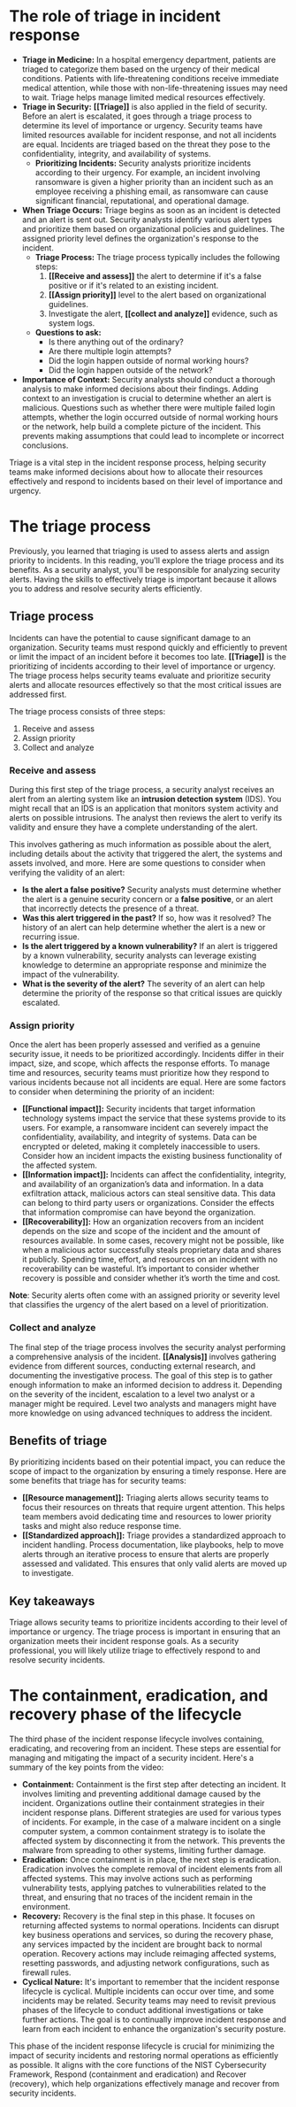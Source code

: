 # The role of triage in incident response

- **Triage in Medicine:** In a hospital emergency department, patients are triaged to categorize them based on the urgency of their medical conditions. Patients with life-threatening conditions receive immediate medical attention, while those with non-life-threatening issues may need to wait. Triage helps manage limited medical resources effectively.
- **Triage in Security:** **[[Triage]]** is also applied in the field of security. Before an alert is escalated, it goes through a triage process to determine its level of importance or urgency. Security teams have limited resources available for incident response, and not all incidents are equal. Incidents are triaged based on the threat they pose to the confidentiality, integrity, and availability of systems.
	- **Prioritizing Incidents:** Security analysts prioritize incidents according to their urgency. For example, an incident involving ransomware is given a higher priority than an incident such as an employee receiving a phishing email, as ransomware can cause significant financial, reputational, and operational damage.
- **When Triage Occurs:** Triage begins as soon as an incident is detected and an alert is sent out. Security analysts identify various alert types and prioritize them based on organizational policies and guidelines. The assigned priority level defines the organization's response to the incident.
	- **Triage Process:** The triage process typically includes the following steps:
		1. **[[Receive and assess]]** the alert to determine if it's a false positive or if it's related to an existing incident.
		2. **[[Assign priority]]** level to the alert based on organizational guidelines.
		3. Investigate the alert, **[[collect and analyze]]** evidence, such as system logs.
	- **Questions to ask:**
		- Is there anything out of the ordinary?
		- Are there multiple login attempts?
		- Did the login happen outside of normal working hours?
		- Did the login happen outside of the network?
- **Importance of Context:** Security analysts should conduct a thorough analysis to make informed decisions about their findings. Adding context to an investigation is crucial to determine whether an alert is malicious. Questions such as whether there were multiple failed login attempts, whether the login occurred outside of normal working hours or the network, help build a complete picture of the incident. This prevents making assumptions that could lead to incomplete or incorrect conclusions.

Triage is a vital step in the incident response process, helping security teams make informed decisions about how to allocate their resources effectively and respond to incidents based on their level of importance and urgency.

# The triage process

Previously, you learned that triaging is used to assess alerts and assign priority to incidents. In this reading, you'll explore the triage process and its benefits. As a security analyst, you'll be responsible for analyzing security alerts. Having the skills to effectively triage is important because it allows you to address and resolve security alerts efficiently.

## Triage process

Incidents can have the potential to cause significant damage to an organization. Security teams must respond quickly and efficiently to prevent or limit the impact of an incident before it becomes too late. **[[Triage]]** is the prioritizing of incidents according to their level of importance or urgency. The triage process helps security teams evaluate and prioritize security alerts and allocate resources effectively so that the most critical issues are addressed first.

The triage process consists of three steps:

1. Receive and assess 
2. Assign priority 
3. Collect and analyze

### **Receive and assess**

During this first step of the triage process, a security analyst receives an alert from an alerting system like an **intrusion detection system** (IDS). You might recall that an IDS is an application that monitors system activity and alerts on possible intrusions. The analyst then reviews the alert to verify its validity and ensure they have a complete understanding of the alert. 

This involves gathering as much information as possible about the alert, including details about the activity that triggered the alert, the systems and assets involved, and more. Here are some questions to consider when verifying the validity of an alert: 

- **Is the alert a false positive?** Security analysts must determine whether the alert is a genuine security concern or a **false positive**, or an alert that incorrectly detects the presence of a threat.
- **Was this alert triggered in the past?** If so, how was it resolved? The history of an alert can help determine whether the alert is a new or recurring issue. 
- **Is the alert triggered by a known vulnerability?** If an alert is triggered by a known vulnerability, security analysts can leverage existing knowledge to determine an appropriate response and minimize the impact of the vulnerability. 
- **What is the severity of the alert?** The severity of an alert can help determine the priority of the response so that critical issues are quickly escalated.

### **Assign priority** 

Once the alert has been properly assessed and verified as a genuine security issue, it needs to be prioritized accordingly. Incidents differ in their impact, size, and scope, which affects the response efforts. To manage time and resources, security teams must prioritize how they respond to various incidents because not all incidents are equal. Here are some factors to consider when determining the priority of an incident:

- **[[Functional impact]]:** Security incidents that target information technology systems impact the service that these systems provide to its users. For example, a ransomware incident can severely impact the confidentiality, availability, and integrity of systems. Data can be encrypted or deleted, making it completely inaccessible to users. Consider how an incident impacts the existing business functionality of the affected system.
- **[[Information impact]]:** Incidents can affect the confidentiality, integrity, and availability of an organization’s data and information. In a data exfiltration attack, malicious actors can steal sensitive data. This data can belong to third party users or organizations. Consider the effects that information compromise can have beyond the organization. 
- **[[Recoverability]]:** How an organization recovers from an incident depends on the size and scope of the incident and the amount of resources available. In some cases, recovery might not be possible, like when a malicious actor successfully steals proprietary data and shares it publicly. Spending time, effort, and resources on an incident with no recoverability can be wasteful. It’s important to consider whether recovery is possible and consider whether it’s worth the time and cost.

**Note**: Security alerts often come with an assigned priority or severity level that classifies the urgency of the alert based on a level of prioritization. 

### **Collect and analyze**

The final step of the triage process involves the security analyst performing a comprehensive analysis of the incident. **[[Analysis]]** involves gathering evidence from different sources, conducting external research, and documenting the investigative process. The goal of this step is to gather enough information to make an informed decision to address it. Depending on the severity of the incident, escalation to a level two analyst or a manager might be required. Level two analysts and managers might have more knowledge on using advanced techniques to address the incident. 

## Benefits of triage

By prioritizing incidents based on their potential impact, you can reduce the scope of impact to the organization by ensuring a timely response. Here are some benefits that triage has for security teams: 

- **[[Resource management]]:** Triaging alerts allows security teams to focus their resources on threats that require urgent attention. This helps team members avoid dedicating time and resources to lower priority tasks and might also reduce response time.
- **[[Standardized approach]]:** Triage provides a standardized approach to incident handling. Process documentation, like playbooks, help to move alerts through an iterative process to ensure that alerts are properly assessed and validated. This ensures that only valid alerts are moved up to investigate.

## Key takeaways

Triage allows security teams to prioritize incidents according to their level of importance or urgency. The triage process is important in ensuring that an organization meets their incident response goals. As a security professional, you will likely utilize triage to effectively respond to and resolve security incidents.

# The containment, eradication, and recovery phase of the lifecycle

The third phase of the incident response lifecycle involves containing, eradicating, and recovering from an incident. These steps are essential for managing and mitigating the impact of a security incident. Here's a summary of the key points from the video:

- **Containment:** Containment is the first step after detecting an incident. It involves limiting and preventing additional damage caused by the incident. Organizations outline their containment strategies in their incident response plans. Different strategies are used for various types of incidents. For example, in the case of a malware incident on a single computer system, a common containment strategy is to isolate the affected system by disconnecting it from the network. This prevents the malware from spreading to other systems, limiting further damage.
- **Eradication:** Once containment is in place, the next step is eradication. Eradication involves the complete removal of incident elements from all affected systems. This may involve actions such as performing vulnerability tests, applying patches to vulnerabilities related to the threat, and ensuring that no traces of the incident remain in the environment.
- **Recovery:** Recovery is the final step in this phase. It focuses on returning affected systems to normal operations. Incidents can disrupt key business operations and services, so during the recovery phase, any services impacted by the incident are brought back to normal operation. Recovery actions may include reimaging affected systems, resetting passwords, and adjusting network configurations, such as firewall rules.
- **Cyclical Nature:** It's important to remember that the incident response lifecycle is cyclical. Multiple incidents can occur over time, and some incidents may be related. Security teams may need to revisit previous phases of the lifecycle to conduct additional investigations or take further actions. The goal is to continually improve incident response and learn from each incident to enhance the organization's security posture.

This phase of the incident response lifecycle is crucial for minimizing the impact of security incidents and restoring normal operations as efficiently as possible. It aligns with the core functions of the NIST Cybersecurity Framework, Respond (containment and eradication) and Recover (recovery), which help organizations effectively manage and recover from security incidents.